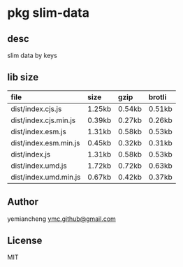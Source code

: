 # pkg slim-data

## desc
slim data by keys

## lib size  
file | size | gzip | brotli
:---- | :---- | :---- | :----
dist/index.cjs.js | 1.25kb | 0.54kb | 0.51kb
dist/index.cjs.min.js | 0.39kb | 0.27kb | 0.26kb
dist/index.esm.js | 1.31kb | 0.58kb | 0.53kb
dist/index.esm.min.js | 0.45kb | 0.32kb | 0.31kb
dist/index.js | 1.31kb | 0.58kb | 0.53kb
dist/index.umd.js | 1.72kb | 0.72kb | 0.63kb
dist/index.umd.min.js | 0.67kb | 0.42kb | 0.37kb

## Author
yemiancheng <ymc.github@gmail.com>

## License
MIT